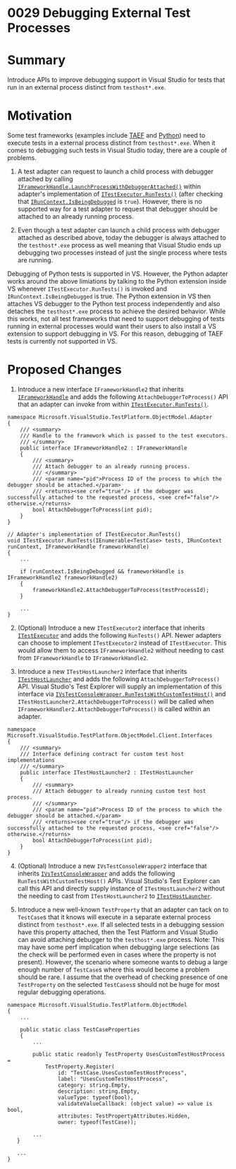 # 0029 Debugging External Test Processes

# Summary
Introduce APIs to improve debugging support in Visual Studio for tests that run in an external process distinct from `testhost*.exe`.

# Motivation
Some test frameworks (examples include [TAEF](https://docs.microsoft.com/en-us/windows-hardware/drivers/taef/) and [Python](https://docs.microsoft.com/en-us/visualstudio/python/unit-testing-python-in-visual-studio)) need to execute tests in a external process distinct from `testhost*.exe`. When it comes to debugging such tests in Visual Studio today, there are a couple of problems. 

1. A test adapter can request to launch a child process with debugger attached by calling  [`IFrameworkHandle.LaunchProcessWithDebuggerAttached()`](https://github.com/microsoft/vstest/blob/master/src/Microsoft.TestPlatform.ObjectModel/Adapter/Interfaces/IFrameworkHandle.cs#L29) within adapter's implementation of [`ITestExecutor.RunTests()`](https://github.com/microsoft/vstest/blob/master/src/Microsoft.TestPlatform.ObjectModel/Adapter/Interfaces/ITestExecutor.cs#L23) (after checking that [`IRunContext.IsBeingDebugged`](https://github.com/microsoft/vstest/blob/master/src/Microsoft.TestPlatform.ObjectModel/Adapter/Interfaces/IRunContext.cs#L32) is `true`). However, there is no supported way for a test adapter to request that debugger should be attached to an already running process.

2. Even though a test adapter can launch a child process with debugger attached as described above, today the debugger is always attached to the `testhost*.exe` process as well meaning that Visual Studio ends up debugging two processes instead of just the single process where tests are running.

Debugging of Python tests is supported in VS. However, the Python adapter works around the above limiations by talking to the Python extension inside VS whenever `ITestExecutor.RunTests()` is invoked and `IRunContext.IsBeingDebugged` is true. The Python extension in VS then attaches VS debugger to the Python test process independently and also detaches the `testhost*.exe` process to achieve the desired behavior. While this works, not all test frameworks that need to support debugging of tests running in external processes would want their users to also install a VS extension to support debugging in VS. For this reason, debugging of TAEF tests is currently not supported in VS.

# Proposed Changes
1. Introduce a new interface `IFrameworkHandle2` that inherits [`IFrameworkHandle`](https://github.com/microsoft/vstest/blob/master/src/Microsoft.TestPlatform.ObjectModel/Adapter/Interfaces/IFrameworkHandle.cs#L12) and adds the following `AttachDebuggerToProcess()` API that an adapter can invoke from within [`ITestExecutor.RunTests()`](https://github.com/microsoft/vstest/blob/master/src/Microsoft.TestPlatform.ObjectModel/Adapter/Interfaces/ITestExecutor.cs#L23). 

```
namespace Microsoft.VisualStudio.TestPlatform.ObjectModel.Adapter
{
    /// <summary>
    /// Handle to the framework which is passed to the test executors.
    /// </summary>
    public interface IFrameworkHandle2 : IFrameworkHandle
    {
        /// <summary>
        /// Attach debugger to an already running process.
        /// </summary>
        /// <param name="pid">Process ID of the process to which the debugger should be attached.</param>
        /// <returns><see cref="true"/> if the debugger was successfully attached to the requested process, <see cref="false"/> otherwise.</returns>
        bool AttachDebuggerToProcess(int pid);
    }
}
```

```
// Adapter's implementation of ITestExecutor.RunTests()
void ITestExecutor.RunTests(IEnumerable<TestCase> tests, IRunContext runContext, IFrameworkHandle frameworkHandle)
{
    ...

    if (runContext.IsBeingDebugged && frameworkHandle is IFrameworkHandle2 frameworkHandle2)
    {
        frameworkHandle2.AttachDebuggerToProcess(testProcessId);
    }

    ...
}
```

2. (Optional) Introduce a new `ITestExecutor2` interface that inherits [`ITestExecutor`](https://github.com/microsoft/vstest/blob/master/src/Microsoft.TestPlatform.ObjectModel/Adapter/Interfaces/ITestExecutor.cs#L15) and adds the following `RunTests()` API. Newer adapters can choose to implement `ITestExecutor2` instead of `ITestExecutor`. This would allow them to access `IFrameworkHandle2` without needing to cast from `IFrameworkHandle` to `IFrameworkHandle2`.

3. Introduce a new `ITestHostLauncher2` interface that inherits [`ITestHostLauncher`](https://github.com/microsoft/vstest/blob/master/src/Microsoft.TestPlatform.ObjectModel/Client/Interfaces/ITestHostLauncher.cs#L11) and adds the following `AttachDebuggerToProcess()` API. Visual Studio's Test Explorer will supply an implementation of this interface via [`IVsTestConsoleWrapper.RunTestsWithCustomTestHost()`](https://github.com/microsoft/vstest/blob/master/src/Microsoft.TestPlatform.VsTestConsole.TranslationLayer/Interfaces/IVsTestConsoleWrapper.cs#L120) and `ITestHostLauncher2.AttachDebuggerToProcess()` will be called when  `IFrameworkHandler2.AttachDebuggerToProcess()` is called within an adapter.

```
namespace Microsoft.VisualStudio.TestPlatform.ObjectModel.Client.Interfaces
{
    /// <summary>
    /// Interface defining contract for custom test host implementations
    /// </summary>
    public interface ITestHostLauncher2 : ITestHostLauncher
    {
        /// <summary>
        /// Attach debugger to already running custom test host process.
        /// </summary>
        /// <param name="pid">Process ID of the process to which the debugger should be attached.</param>
        /// <returns><see cref="true"/> if the debugger was successfully attached to the requested process, <see cref="false"/> otherwise.</returns>
        bool AttachDebuggerToProcess(int pid);
    }
}

```

4. (Optional) Introduce a new `IVsTestConsoleWrapper2` interface that inherits [`IVsTestConsoleWrapper`](https://github.com/microsoft/vstest/blob/master/src/Microsoft.TestPlatform.VsTestConsole.TranslationLayer/Interfaces/IVsTestConsoleWrapper.cs#L15) and adds the following `RunTestsWithCustomTestHost()` APIs. Visual Studio's Test Explorer can call this API and directly supply instance of `ITestHostLauncher2` without the needing to cast from `ITestHostLauncher2` to [`ITestHostLauncher`](https://github.com/microsoft/vstest/blob/master/src/Microsoft.TestPlatform.ObjectModel/Client/Interfaces/ITestHostLauncher.cs#L11).

5. Introduce a new well-known `TestProperty` that an adapter can tack on to `TestCase`s that it knows will execute in a separate external process distinct from `testhost*.exe`. If all selected tests in a debugging session have this property attached, then the Test Platform and Visual Studio can avoid attaching debugger to the `testhost*.exe` process. Note: This may have some perf implication when debugging large selections (as the check will be performed even in cases where the property is not present). However, the scenario where someone wants to debug a large enough number of `TestCase`s where this would become a problem should be rare. I assume that the overhead of checking presence of one `TestProperty` on the selected `TestCases`s should not be huge for most regular debugging operations.

```
namespace Microsoft.VisualStudio.TestPlatform.ObjectModel
{
    ...

    public static class TestCaseProperties
    {
        ...

        public static readonly TestProperty UsesCustomTestHostProcess =
            TestProperty.Register(
                id: "TestCase.UsesCustomTestHostProcess",
                label: "UsesCustomTestHostProcess",
                category: string.Empty,
                description: string.Empty,
                valueType: typeof(bool),
                validateValueCallback: (object value) => value is bool,
                attributes: TestPropertyAttributes.Hidden,
                owner: typeof(TestCase));

        ...
   }

   ...
}
```
